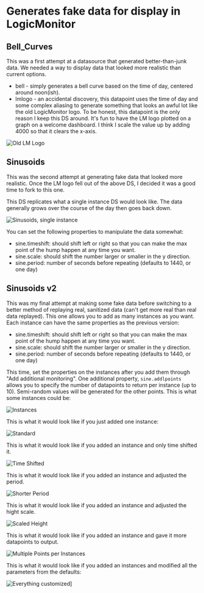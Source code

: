 # Generates fake data for display in LogicMonitor

## Bell_Curves
This was a first attempt at a datasource that generated better-than-junk data. We needed a way to display data that looked more realistic than current options.
* bell - simply generates a bell curve based on the time of day, centered around noon(ish).
* lmlogo - an accidental discovery, this datapoint uses the time of day and some complex aliasing to generate something that looks an awful lot like the old LogicMonitor logo. To be honest, this datapoint is the only reason I keep this DS around. It's fun to have the LM logo plotted on a graph on a welcome dashboard. I think I scale the value up by adding 4000 so that it clears the x-axis.

![Old LM Logo](Bell_Curves/old_lm_logo.png)

## Sinusoids
This was the second attempt at generating fake data that looked more realistic. Once the LM logo fell out of the above DS, I decided it was a good time to fork to this one.

This DS replicates what a single instance DS would look like. The data generally grows over the course of the day then goes back down.

![Sinusoids, single instance](Sinusoids/sinusoids.png)

You can set the following properties to manipulate the data somewhat:
* sine.timeshift: should shift left or right so that you can make the max point of the hump happen at any time you want.
* sine.scale: should shift the number larger or smaller in the y direction.
* sine.period: number of seconds before repeating (defaults to 1440, or one day)

## Sinusoids v2
This was my final attempt at making some fake data before switching to a better method of replaying real, sanitized data (can't get more real than real data replayed).
This one allows you to add as many instances as you want. Each instance can have the same properties as the previous version:
* sine.timeshift: should shift left or right so that you can make the max point of the hump happen at any time you want.
* sine.scale: should shift the number larger or smaller in the y direction.
* sine.period: number of seconds before repeating (defaults to 1440, or one day)

This time, set the properties on the instances after you add them through "Add additional monitoring". One additional property, `sine.addlpoints` allows you to specify the number of datapoints to return per instance (up to 10). Semi-random values will be generated for the other points.
This is what some instances could be:

![Instances](Sinusoids%20v2/instances.png)

This is what it would look like if you just added one instance:

![Standard](Sinusoids%20v2/standard.png)

This is what it would look like if you added an instance and only time shifted it.

![Time Shifted](Sinusoids%20v2/time_shifted.png)

This is what it would look like if you added an instance and adjusted the period.

![Shorter Period](Sinusoids%20v2/shorter_period.png)

This is what it would look like if you added an instance and adjusted the hight scale.

![Scaled Height](Sinusoids%20v2/scaledheight.png)

This is what it would look like if you added an instance and gave it more datapoints to output.

![Multiple Points per Instances](Sinusoids%20v2/multiplepoints.png)

This is what it would look like if you added an instances and modified all the parameters from the defaults:

![Everything customized](Sinusoids%20v2/all_custom.png)]
